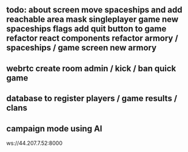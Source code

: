 todo:
    about screen
    move spaceships and add reachable area mask
    singleplayer game
    new spaceships
    flags
    add quit button to game
    refactor react components
    refactor armory / spaceships / game screen
    new armory
----
webrtc
    create room
    admin / kick / ban
    quick game
-----
database to register players / game results / clans
-----
campaign mode using AI
-----

ws://44.207.7.52:8000